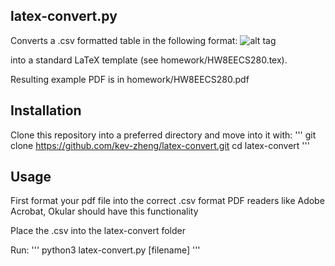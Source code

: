 ## latex-convert.py

Converts a .csv formatted table in the following format: 
![alt tag](https://github.com/kev-zheng/latex-convert/blob/master/homework_table_EECS203.png)

into a standard LaTeX template (see homework/HW8EECS280.tex).

Resulting example PDF is in homework/HW8EECS280.pdf

## Installation
Clone this repository into a preferred directory and move into it with:
'''
git clone https://github.com/kev-zheng/latex-convert.git
cd latex-convert
'''

## Usage
First format your pdf file into the correct .csv format
PDF readers like Adobe Acrobat, Okular should have this functionality

Place the .csv into the latex-convert folder

Run:
'''
 python3 latex-convert.py [filename]
'''
